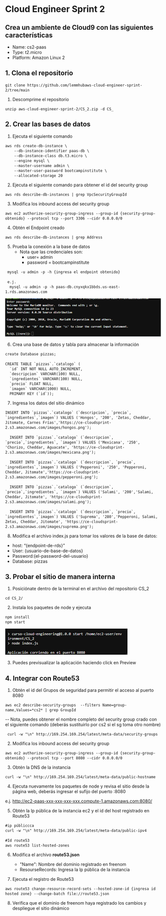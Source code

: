 # Cloud Engineer Sprint 2

## Crea un ambiente de Cloud9 con las siguientes características

- Name: cs2-paas
- Type: t2.micro
- Platform: Amazon Linux 2

## 1. Clona el repositorio

```
git clone https://github.com/lemmhubaws-cloud-engineer-sprint-2/tree/main
```

1.  Descomprime el repositorio

```
unzip aws-cloud-engineer-sprint-2/CS_2.zip -d CS_
```

## 2. Crear las bases de datos

1. Ejecuta el siguiente comando

```
aws rds create-db-instance \
    --db-instance-identifier paas-db \
    --db-instance-class db.t3.micro \
    --engine mysql \
    --master-username admin \
    --master-user-password bootcampinstitute \
    --allocated-storage 20
```

2. Ejecuta el siguiente comando para obtener el id del security group

```
aws rds describe-db-instances | grep VpcSecurityGroupId
```

3. Modifica los inbound access del security group

```
aws ec2 authorize-security-group-ingress --group-id {security-group-obtenido} --protocol tcp --port 3306 --cidr 0.0.0.0/0
```

4. Obtén el Endpoint creado

```
aws rds describe-db-instances | grep Address
```

5. Prueba la conexión a la base de datos
   - Nota que las credenciales son:
     - user= admin
     - password = bootcampinstitute

```
 mysql -u admin -p -h {ingresa el endpoint obtenido}

 e.j.
  mysql -u admin -p -h paas-db.cnyxqkx1bbds.us-east-1.rds.amazonaws.com
```

![Image 1](/mdpic/1.PNG)


6. Crea una base de datos y tabla para almacenar la información

```
create Database pizzas;

CREATE TABLE `pizzas`.`catalogo` (
  `id` INT NOT NULL AUTO_INCREMENT,
  `descripcion` VARCHAR(100) NULL,
  `ingredientes` VARCHAR(100) NULL,
  `precio` FLOAT NULL,
  `imagen` VARCHAR(1000) NULL,
  PRIMARY KEY (`id`));
```

7. Ingresa los datos del sitio dinámico

```
INSERT INTO `pizzas`.`catalogo` (`descripcion`, `precio`, `ingredientes`,`imagen`) VALUES ('Hongos', '200', 'Zetas, Cheddar, Jitomate, Carnes Frías','https://ce-cloudsprint-2.s3.amazonaws.com/images/hongos.png');

  INSERT INTO `pizzas`.`catalogo` (`descripcion`, `precio`,`ingredientes`, `imagen`) VALUES ('Mexicana', '250', 'Chorizo, Cheddar, Aguacate', 'https://ce-cloudsprint-2.s3.amazonaws.com/images/mexicana.png');

  INSERT INTO `pizzas`.`catalogo` (`descripcion`, `precio`, `ingredientes`,`imagen`) VALUES ('Pepperoni', '250', 'Pepperoni, Cheddar, Jitomate','https://ce-cloudsprint-2.s3.amazonaws.com/images/pepperoni.png');

  INSERT INTO `pizzas`.`catalogo` (`descripcion`, `precio`,`ingredientes`, `imagen`) VALUES ('Salami', '200','Salami, Cheddar, Jitomate', 'https://ce-cloudsprint-2.s3.amazonaws.com/images/salami.png');

  INSERT INTO `pizzas`.`catalogo` (`descripcion`, `precio`, `ingredientes`,`imagen`) VALUES ('Suprema', '280','Pepperoni, Salami, Zetas, Cheddar, Jitomate', 'https://ce-cloudsprint-2.s3.amazonaws.com/images/suprema.png');
```

8. Modifica el archivo index.js para tomar los valores de la base de datos:

- host: “{endpoint-de-rds}”
- User: {usuario-de-base-de-datos}
- Password:{el-password-del-usuario}
- Database: pizzas

## 3. Probar el sitio de manera interna

1. Posiciónate dentro de la terminal en el archivo del repositorio CS_2

```
cd CS_2/
```

2. Instala los paquetes de node y ejecuta

```
npm install
npm start
```

![Image 2](/mdpic/2.PNG)

3. Puedes previsualizar la aplicación haciendo click en Preview

## 4. Integrar con Route53

1. Obtén el id del Grupos de seguridad para permitir el acceso al puerto 8080

```
aws ec2 describe-security-groups  --filters Name=group-name,Values=*cs2* | grep GroupId
```

-- Nota, puedes obtener el nombre completo del security group crado con el siguiente comando (deberás sustituirlo por cs2 si el sg toma otro nombre)

```
 curl -w "\n" http://169.254.169.254/latest/meta-data/security-groups
```

2.  Modifica los inbound access del security group

```
aws ec2 authorize-security-group-ingress --group-id {security-group-obtenido} --protocol tcp --port 8080 --cidr 0.0.0.0/0
```

3. Obtén la DNS de la instancia

```
curl -w "\n" http://169.254.169.254/latest/meta-data/public-hostname
```

4. Ejecuta nuevamente los paquetes de node y revisa el sitio desde la página web, deberás ingresar el sufijo del puerto :8080

e.j. http://ec2-paas-xxx-xxx-xxx-xxx.compute-1.amazonaws.com:8080/

5. Obtén la Ip pública de la instancia ec2 y el id del host registrado en Route53

```
#ip públiccca
curl -w "\n" http://169.254.169.254/latest/meta-data/public-ipv4

#Id route53
aws route53 list-hosted-zones
```

6. Modifica el archivo **route53.json**

   - "Name": Nombre del dominio registrado en freenom
   - ResourseRecords: Ingresa la Ip pública de la instancia

7. Ejecuta el registro de Route53

```
aws route53 change-resource-record-sets --hosted-zone-id {ingresa id  hosted zone} --change-batch file://route53.json
```

8. Verifica que el dominio de freenom haya registrado los cambios y  despliegue el sitio dinámico
